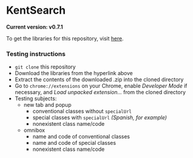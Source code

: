 # KentSearch
**Current version: v0.7.1**

To get the libraries for this repository, visit [here](http://broaderator.com/private/kentsearch-lib.zip).

### Testing instructions

* `git clone` this repository
* Download the libraries from the hyperlink above
* Extract the contents of the downloaded .zip into the cloned directory
* Go to `chrome://extensions` on your Chrome, enable _Developer Mode_ if necessary, and _Load unpacked extension..._ from the cloned directory
* Testing subjects:
	* new tab and popup
		* conventional classes without `specialUrl`
		* special classes with `specialUrl` _(Spanish, for example)_
		* nonexistent class name/code
	* omnibox
		* name and code of conventional classes
		* name and code of special classes
		* nonexistent class name/code
